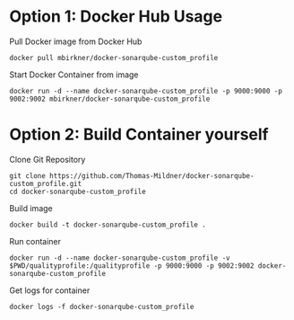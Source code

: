 # Option 1: Docker Hub Usage

Pull Docker image from Docker Hub
```
docker pull mbirkner/docker-sonarqube-custom_profile
```

Start Docker Container from image
```
docker run -d --name docker-sonarqube-custom_profile -p 9000:9000 -p 9002:9002 mbirkner/docker-sonarqube-custom_profile
```

# Option 2: Build Container yourself

Clone Git Repository
```
git clone https://github.com/Thomas-Mildner/docker-sonarqube-custom_profile.git
cd docker-sonarqube-custom_profile
```

Build image
```
docker build -t docker-sonarqube-custom_profile .
```

Run container
```
docker run -d --name docker-sonarqube-custom_profile -v $PWD/qualityprofile:/qualityprofile -p 9000:9000 -p 9002:9002 docker-sonarqube-custom_profile
```

Get logs for container
```
docker logs -f docker-sonarqube-custom_profile
```

